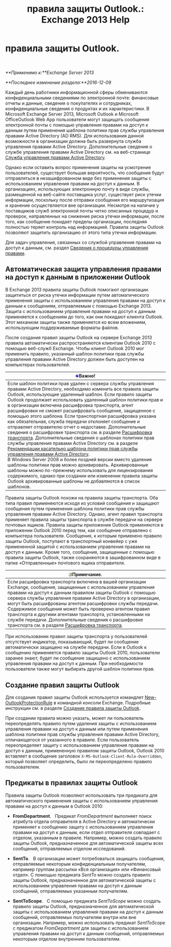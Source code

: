 ﻿---
title: 'правила защиты Outlook.: Exchange 2013 Help'
TOCTitle: правила защиты Outlook.
ms:assetid: bd7d0ad7-1f8e-46da-a74b-58c58f3eff93
ms:mtpsurl: https://technet.microsoft.com/ru-ru/library/Dd638178(v=EXCHG.150)
ms:contentKeyID: 50488965
ms.date: 04/30/2018
mtps_version: v=EXCHG.150
ms.translationtype: HT
---

# правила защиты Outlook.

 

_**Применимо к:**Exchange Server 2013_

_**Последнее изменение раздела:**2016-12-09_

Каждый день работники информационной сферы обмениваются конфиденциальными сведениями по электронной почте: финансовые отчеты и данные, сведения о покупателях и сотрудниках, конфиденциальные сведения о продуктах и их характеристики. В Microsoft Exchange Server 2013, Microsoft Outlook и Microsoft OfficeOutlook Web App пользователи могут защищать сообщения электронной почты с помощью управления правами на доступ к данным путем применения шаблона политики прав службы управления правами Active Directory (AD RMS). Для использования данной возможности в организации должна быть развернута служба управления правами Active Directory. Дополнительные сведения о службе управления правами Active Directory см. на веб-странице [Служба управления правами Active Directory](https://go.microsoft.com/fwlink/p/?linkid=129823).

Однако если оставить вопрос применения защиты на усмотрение пользователей, существует большая вероятность, что сообщения будут отправляться в незашифрованном виде без применения защиты с использованием управления правами на доступ к данным. В организациях, использующих электронную почту в виде службы, размещенной на веб-сайте поставщика услуг, существует риск утечки информации, поскольку после отправки сообщения его маршрутизация и хранение осуществляется вне организации. Несмотря на наличие у поставщиков служб электронной почты четко описанных процедур и проверок, направленных на снижение риска утечки информации, после того, как сообщение покидает пределы организации, последняя полностью теряет контроль над информацией. Правила защиты Outlook позволяют защитить организацию от этого типа утечки информации.

Для задач управления, связанных со службой управления правами на доступ к данным, см. раздел [Сведения о процедуры управления правами](information-rights-management-procedures-exchange-2013-help.md).

## Автоматическая защита управления правами на доступ к данным в приложении Outlook

В Exchange 2013 правила защиты Outlook помогают организации защититься от риска утечки информации путем автоматического применения защиты с использованием управления правами на доступ к данным к сообщениям, отправляемым с помощью Exchange 2013. Защита с использованием управления правами на доступ к данным применяется к сообщениям до того, как они покидают клиента Outlook. Этот механизм защиты также применяется ко всем вложениям, использующим поддерживаемые форматы файлов.

После создания правил защиты Outlook на сервере Exchange 2013 правила автоматически распространяются клиентам Outlook 2010 с помощью веб-служб Exchange. Чтобы клиент Outlook 2010 мог применить правило, указанный шаблон политики прав службы управления правами Active Directory должен быть доступен на компьютерах пользователей.

<table>
<thead>
<tr class="header">
<th><img src="images/Dd876857.important(EXCHG.150).gif" title="Важно" alt="Важно" />Важно!</th>
</tr>
</thead>
<tbody>
<tr class="odd">
<td>Если шаблон политики прав удален с сервера службы управления правами Active Directory, необходимо изменить все правила защиты Outlook, использующие удаленный шаблон. Если правило защиты Outlook продолжает использовать удаленный шаблон политики прав и в организации включена расшифровка транспорта, агент расшифровки не сможет расшифровать сообщение, защищенное с помощью этого шаблона. Если транспортная расшифровка указана как обязательная, служба передачи отклоняет сообщение и отправляет отправителю отчет о недоставке. Дополнительные сведения о расшифровке транспорта см. в разделе <a href="transport-decryption-exchange-2013-help.md">Расшифровка транспорта</a>. Дополнительные сведения о шаблонах политики прав службы управления правами Active Directory см. в разделе <a href="https://go.microsoft.com/fwlink/p/?linkid=179455">Рекомендации касательно шаблона политики прав службы управления правами Active Directory</a>.<br />
В Windows Server 2008 и более поздней версии вместо удаления шаблоны политики прав можно архивировать. Архивированные шаблоны можно по-прежнему использовать для лицензирования содержимого, однако при создании или изменении правила защиты Outlook архивированные шаблоны не добавляются в список шаблонов.</td>
</tr>
</tbody>
</table>


Правила защиты Outlook похожи на правила защиты транспорта. Оба типа правил применяются исходя из условий сообщения и защищают сообщения путем применения шаблона политики прав службы управления правами Active Directory. Однако, агент правил транспорта применяет правила защиты транспорта в службе передачи на сервере почтовых ящиков. Правила защиты приложения Outlook применяются в приложении Outlook 2010 перед тем, как сообщение отправлено с компьютера пользователя. Сообщения, к которым применено правило защиты Outlook, поступают в транспортный конвейер с уже примененной защитой с использованием управления правами на доступ к данным. Кроме того, сообщения, защищенные с помощью правила защиты Outlook, также сохраняются в зашифрованном виде в папке «Отправленные» почтового ящика отправителя.

<table>
<thead>
<tr class="header">
<th><img src="images/JJ126620.note(EXCHG.150).gif" title="Примечание" alt="Примечание" />Примечание.</th>
</tr>
</thead>
<tbody>
<tr class="odd">
<td>Если расшифровка транспорта включена в вашей организации Exchange, сообщения, защищенные с использованием управления правами на доступ к данным правилом защиты Outlook с помощью сервера службы управления правами Active Directory в организации, могут быть расшифрованы агентом расшифровки службы передачи. Содержимое сообщения может быть проверено агентом правил транспорта и другими агентами транспорта, установленными на службе передачи. Дополнительные сведения о расшифровке транспорта см. в разделе <a href="transport-decryption-exchange-2013-help.md">Расшифровка транспорта</a>.</td>
</tr>
</tbody>
</table>


При использовании правил защиты транспорта у пользователей отсутствует индикатор, показывающий, будет ли сообщение автоматически защищено на службе передачи. Если в Outlook к сообщению применяется правило защиты Outlook 2010, пользователи заранее знают, будет ли сообщение защищено с использованием управления правами на доступ к данным. При необходимости пользователи также могут выбирать другой шаблон политики прав.

## Создание правил защиты Outlook

Для создания правил защиты Outlook используется командлет [New-OutlookProtectionRule](https://technet.microsoft.com/ru-ru/library/dd298182\(v=exchg.150\)) в командной консоли Exchange. Подробные инструкции см. в разделе [Создание правила защиты Outlook](create-an-outlook-protection-rule-exchange-2013-help.md).

При создании правила можно указать, может ли пользователь переопределять правило путем удаления защиты с использованием управления правами на доступ к данным или путем применения шаблона политики прав службы управления правами Active Directory, отличающегося от указанного в правиле. Если пользователь переопределяет защиту с использованием управления правами на доступ к данным, примененную правилом защиты Outlook, Outlook 2010 вставляет в сообщение заголовок `X-MS-Outlook-Client-Rule-Overridden`, который позволяет определить, было ли переопределено правило пользователем.

## Предикаты в правилах защиты Outlook

Правила защиты Outlook позволяют использовать три предиката для автоматического применения защиты с использованием управления правами на доступ к данным в Outlook 2010:

  - **FromDepartment**.   Предикат *FromDepartment* выполняет поиск атрибута отдела отправителя в Active Directory и автоматически применяет к сообщению защиту с использованием управления правами на доступ к данным, если отдел отправителя совпадает с отделом, указанным в правиле. Например, можно создать правило защиты Outlook, предназначенное для автоматической защиты всех сообщений, отправляемых отделом исследований.

  - **SentTo**.   В организации может потребоваться защищать сообщения, отправляемые некоторым конфиденциальным получателям, например группам рассылки «Вся организация» или «Финансовый отдел». С помощью предиката *SentTo* можно создать правило защиты Outlook, предназначенное для автоматической защиты с использованием управления правами на доступ к данным сообщений, отправляемых указанным получателям.

  - **SentToScope**.   С помощью предиката *SentToScope* можно создать правило защиты Outlook, предназначенное для автоматической защиты с использованием управления правами на доступ к данным сообщений, отправляемых получателям внутри или вне организации. Например, можно использовать предикат *SentToScope* с предикатом *FromDepartment* для защиты с использованием управления правами на доступ к данным сообщений, отправляемых некоторым отделом внутренним пользователям.

